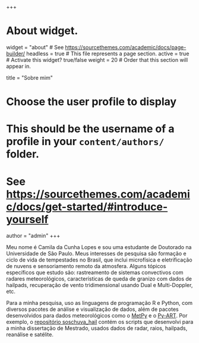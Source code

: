 +++
# About widget.
widget = "about"  # See https://sourcethemes.com/academic/docs/page-builder/
headless = true  # This file represents a page section.
active = true  # Activate this widget? true/false
weight = 20  # Order that this section will appear in.

title = "Sobre mim"

# Choose the user profile to display
# This should be the username of a profile in your `content/authors/` folder.
# See https://sourcethemes.com/academic/docs/get-started/#introduce-yourself
author = "admin"
+++

Meu nome é Camila da Cunha Lopes e sou uma estudante de Doutorado na Universidade de São Paulo. Meus interesses de pesquisa são formação e ciclo de vida de tempestades no Brasil, que inclui microfísica e eletrificação de nuvens e sensoriamento remoto da atmosfera. Alguns tópicos específicos que estudo são: rastreamento de sistemas convectivos com radares meteorológicos, características de queda de granizo com dados de hailpads, recuperação de vento tridimensional usando Dual e Multi-Doppler, etc.

Para a minha pesquisa, uso as linguagens de programação R e Python, com diversos pacotes de análise e visualização de dados, além de pacotes desenvolvidos para dados meteorológicos como o [MetPy](https://unidata.github.io/MetPy/latest/index.html) e o [Py-ART](https://arm-doe.github.io/pyart/). Por exemplo, o [repositório soschuva_hail](https://github.com/cclopes/soschuva_hail) contém os scripts que desenvolvi para a minha dissertação de Mestrado, usados dados de radar, raios, hailpads, reanálise e satélite.